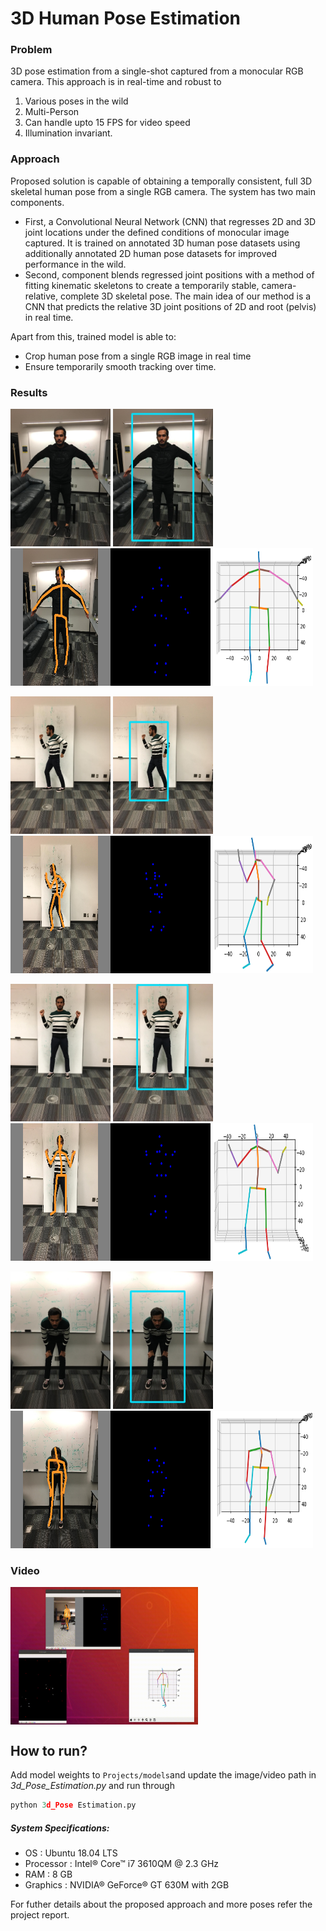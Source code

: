 # 3D Human Pose Estimation

### Problem 
3D pose estimation from a single-shot captured from a monocular RGB camera. 
This approach is in real-time and robust to 
1. Various poses in the wild 
2. Multi-Person 
3. Can handle upto 15 FPS for video speed 
4. Illumination invariant. 

### Approach
Proposed solution is capable of obtaining a temporally consistent, full 3D skeletal human pose from a single RGB camera. The system has two main components.

+ First, a Convolutional Neural Network (CNN) that regresses 2D and 3D joint locations under the defined conditions of monocular image captured. It is trained on annotated 3D human pose datasets using additionally annotated 2D human pose datasets for improved performance in the wild.
+ Second, component blends regressed joint positions with a method of fitting kinematic skeletons to create a temporarily stable, camera-relative, complete 3D skeletal pose. The main idea of our method is a CNN that predicts the relative 3D joint positions of 2D and root (pelvis) in real time. 

Apart from this, trained model is able to: 
+ Crop human pose from a single RGB image in real time
+ Ensure temporarily smooth tracking over time. 

### Results

<p float="center">
  <img src="Project/Results/shivam4.jpg" width="160" height="220"/>
  <img src="Project/Results/shivam4-bb.jpg" width="160" height="220"/> 
  <img src="Project/Results/Shivam4_2DResults.png" width="320" height="220" />
  <img src="Project/Results/Shivam4_Crop_Skeleton.png" width="160" height="220" />
</p>

<p float="center">
  <img src="Project/Results/shivam40.jpg" width="160" height="220"/>
  <img src="Project/Results/shivam40-bb.jpg" width="160" height="220"/> 
  <img src="Project/Results/Shivam40_2DResults.png" width="320" height="220" />
  <img src="Project/Results/Shivam40_Crop_Skeleton.png" width="160" height="220" />
</p>

<p float="center">
  <img src="Project/Results/shivam43.jpg" width="160" height="220"/>
  <img src="Project/Results/shivam43-bb.jpg" width="160" height="220"/> 
  <img src="Project/Results/Shivam43_2DResults.png" width="320" height="220" />
  <img src="Project/Results/Shivam43_Crop_Skeleton.png" width="160" height="220" />
</p>

<p float="center">
  <img src="Project/Results/shivam17.jpg" width="160" height="220"/>
  <img src="Project/Results/shivam17-bb.jpg" width="160" height="220"/> 
  <img src="Project/Results/Shivam17_2DResults.png" width="320" height="220" />
  <img src="Project/Results/Shivam17_Crop_Skeleton.png" width="160" height="220" />
</p>

### Video
 <img src="Project/Results/video.gif" align="center" width="300" height="220" />
 
## How to run?
Add model weights to `Projects/models`and update the image/video path in *3d_Pose_Estimation.py* and run through

```python
python 3d_Pose Estimation.py
```
##### System Specifications:
 - OS : Ubuntu 18.04 LTS
 - Processor : Intel® Core™ i7 3610QM @ 2.3 GHz
 - RAM : 8 GB
 - Graphics : NVIDIA® GeForce® GT 630M with 2GB

 
For futher details about the proposed approach and more poses refer the project report.